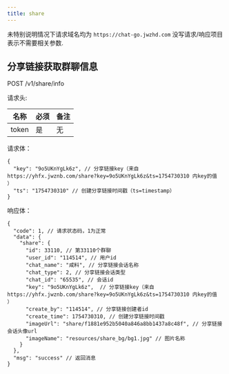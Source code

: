 ```yaml
---
title: share
---
```


未特别说明情况下请求域名均为 `https://chat-go.jwzhd.com`
没写请求/响应项目表示不需要相关参数.  

## 分享链接获取群聊信息

POST /v1/share/info

请求头:  

|名称|必须|备注|
|-----|-----|-----|
|token|是|无|

请求体：

```JSONC
{
  "key": "9o5UKnYgLk6z", // 分享链接key（来自 https://yhfx.jwznb.com/share?key=9o5UKnYgLk6z&ts=1754730310 内key的值 ）
  "ts": "1754730310" // 创建分享链接时间戳（ts=timestamp）
}
```

响应体：

```JSONC
{
  "code": 1, // 请求状态码，1为正常
  "data": {
    "share": {
      "id": 33110, // 第33110个群聊
      "user_id": "114514", // 用户id
      "chat_name": "咸料", // 分享链接会话名称
      "chat_type": 2, // 分享链接会话类型
      "chat_id": "65535", // 会话id
      "key": "9o5UKnYgLk6z",  // 分享链接key（来自 https://yhfx.jwznb.com/share?key=9o5UKnYgLk6z&ts=1754730310 内key的值 ）
      "create_by": "114514", // 分享链接创建者id
      "create_time": 1754730310, // 创建分享链接时间戳
      "imageUrl": "share/f1881e952b5040a846a8bb1437a8c48f", // 分享链接会话头像url
      "imageName": "resources/share_bg/bg1.jpg" // 图片名称
    }
  },
  "msg": "success" // 返回消息
}
```
